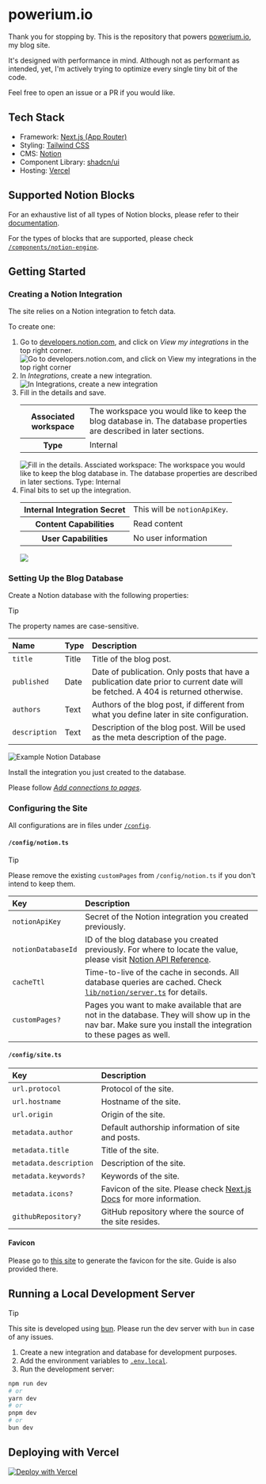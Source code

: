<!-- markdownlint-disable MD033 -->

# powerium.io

Thank you for stopping by. This is the repository that powers
[powerium.io](https://www.powerium.io), my blog site.

It's designed with performance in mind. Although not as performant as intended,
yet, I'm actively trying to optimize every single tiny bit of the code.

Feel free to open an issue or a PR if you would like.

## Tech Stack

- Framework: [Next.js (App Router)](https://nextjs.org)
- Styling: [Tailwind CSS](https://tailwindcss.com)
- CMS: [Notion](https://www.notion.so)
- Component Library: [shadcn/ui](https://ui.shadcn.com)
- Hosting: [Vercel](https://vercel.com/)

## Supported Notion Blocks

For an exhaustive list of all types of Notion blocks, please refer to their
[documentation](https://developers.notion.com/reference/block).

For the types of blocks that are supported, please check
[`/components/notion-engine`](./components/notion-engine/).

## Getting Started

### Creating a Notion Integration

The site relies on a Notion integration to fetch data.

To create one:

<ol>
  <li>
    Go to <a href='https://developers.notion.com'>developers.notion.com</a>, and click on <i>View my integrations</i> in the top right corner.
    <img src='./README/assets/create-notion-integration-1.png' alt='Go to developers.notion.com, and click on View my integrations in the top right corner' />
  </li>
  <li>
    In <i>Integrations</i>, create a new integration.
    <img src='./README/assets/create-notion-integration-2.png' alt='In Integrations, create a new integration' />
  </li>
  <li>
    Fill in the details and save.
    <table>
      <tbody>
        <tr>
          <th>Associated workspace</th>
          <td>The workspace you would like to keep the blog database in. The database properties are described in later sections.</td>
        </tr>
        <tr>
          <th>Type</th>
          <td>Internal</td>
        </tr>
      </tbody>
    </table>
    <img src='./README/assets/create-notion-integration-3.png' alt='Fill in the details. Assciated workspace: The workspace you would like to keep the blog database in. The database properties are described in later sections. Type: Internal' />
  </li>
  <li>
    Final bits to set up the integration.
    <table>
      <tbody>
        <tr>
          <th>Internal Integration Secret</th>
          <td>This will be <code>notionApiKey</code>.</td>
        </tr>
        <tr>
          <th>Content Capabilities</th>
          <td>
            Read content
          </td>
        </tr>
        <tr>
          <th>User Capabilities</th>
          <td>
            No user information
          </td>
        </tr>
      </tbody>
    </table>
    <img src='./README/assets/create-notion-integration-4.png' />
  </li>
</ol>

### Setting Up the Blog Database

Create a Notion database with the following properties:

<!-- prettier-ignore -->
> [!TIP]
> The property names are case-sensitive.

| Name          | Type  | Description                                                                                                                      |
| :------------ | :---- | :------------------------------------------------------------------------------------------------------------------------------- |
| `title`       | Title | Title of the blog post.                                                                                                          |
| `published`   | Date  | Date of publication. Only posts that have a publication date prior to current date will be fetched. A 404 is returned otherwise. |
| `authors`     | Text  | Authors of the blog post, if different from what you define later in site configuration.                                         |
| `description` | Text  | Description of the blog post. Will be used as the meta description of the page.                                                  |

![Example Notion Database](./README/assets/notion-database.png)

Install the integration you just created to the database.

Please follow
[_Add connections to pages_](https://www.notion.so/help/add-and-manage-connections-with-the-api#add-connections-to-pages).

### Configuring the Site

All configurations are in files under [`/config`](./config).

#### `/config/notion.ts`

<!-- prettier-ignore -->
> [!TIP]
> Please remove the existing `customPages` from `/config/notion.ts` if you don't
> intend to keep them.

| Key                | Description                                                                                                                                                                      |
| :----------------- | :------------------------------------------------------------------------------------------------------------------------------------------------------------------------------- |
| `notionApiKey`     | Secret of the Notion integration you created previously.                                                                                                                         |
| `notionDatabaseId` | ID of the blog database you created previously. For where to locate the value, please visit [Notion API Reference](https://developers.notion.com/reference/retrieve-a-database). |
| `cacheTtl`         | Time-to-live of the cache in seconds. All database queries are cached. Check [`lib/notion/server.ts`](./lib/notion/server.ts) for details.                                       |
| `customPages?`     | Pages you want to make available that are not in the database. They will show up in the nav bar. Make sure you install the integration to these pages as well.                   |

#### `/config/site.ts`

| Key                    | Description                                                                                                                                         |
| :--------------------- | :-------------------------------------------------------------------------------------------------------------------------------------------------- |
| `url.protocol`         | Protocol of the site.                                                                                                                               |
| `url.hostname`         | Hostname of the site.                                                                                                                               |
| `url.origin`           | Origin of the site.                                                                                                                                 |
| `metadata.author`      | Default authorship information of site and posts.                                                                                                   |
| `metadata.title`       | Title of the site.                                                                                                                                  |
| `metadata.description` | Description of the site.                                                                                                                            |
| `metadata.keywords?`   | Keywords of the site.                                                                                                                               |
| `metadata.icons?`      | Favicon of the site. Please check [Next.js Docs](https://nextjs.org/docs/app/api-reference/functions/generate-metadata#icons) for more information. |
| `githubRepository?`    | GitHub repository where the source of the site resides.                                                                                             |

#### Favicon

Please go to [this site](https://realfavicongenerator.net/favicon/nextjs) to
generate the favicon for the site. Guide is also provided there.

## Running a Local Development Server

<!-- prettier-ignore -->
> [!TIP]
> This site is developed using [bun](https://bun.sh). Please run the dev server
> with `bun` in case of any issues.

1. Create a new integration and database for development purposes.
2. Add the environment variables to
   [`.env.local`](https://nextjs.org/docs/app/building-your-application/configuring/environment-variables).
3. Run the development server:

```zsh
npm run dev
# or
yarn dev
# or
pnpm dev
# or
bun dev
```

## Deploying with Vercel

[![Deploy with Vercel](https://vercel.com/button)](https://vercel.com/new/clone?repository-url=https%3A%2F%2Fgithub.com%2Fpowersagitar%2Fpowerium.io&env=NOTION_API_KEY,NOTION_DATABASE_ID&envDescription=As%20described%20in%20README.md&envLink=https%3A%2F%2Fgithub.com%2Fpowersagitar%2Fpowerium.io%2Fblob%2Fmain%2FREADME.md)
